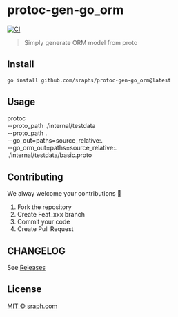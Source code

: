 # protoc-gen-go_orm

[![CI](https://github.com/sraphs/protoc-gen-go_orm/actions/workflows/ci.yml/badge.svg)](https://github.com/sraphs/protoc-gen-go_orm/actions/workflows/ci.yml)

>  Simply generate ORM model from proto

## Install

```bash
go install github.com/sraphs/protoc-gen-go_orm@latest
```

## Usage

protoc \
    --proto_path ./internal/testdata \
    --proto_path . \
    --go_out=paths=source_relative:. \
    --go_orm_out=paths=source_relative:. \
    ./internal/testdata/basic.proto

## Contributing

We alway welcome your contributions :clap:

1.  Fork the repository
2.  Create Feat_xxx branch
3.  Commit your code
4.  Create Pull Request


## CHANGELOG
See [Releases](https://github.com/sraphs/protoc-gen-go_orm/releases)

## License
[MIT © sraph.com](./LICENSE)
